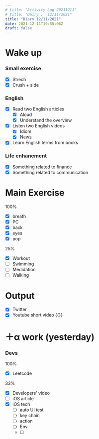 ```yaml
---
# title: "Activity Log 20211211"
# title: "Dairy ;  12/11/2021"
title: "Diary 12/11/2021"  
date: 2021-12-11T19:55:06Z
draft: false
---
```


# Wake up

### Small exercise

- [x]  Strech
- [x]  Crush + side

### English

- [x]  Read two English articles
    - [x]  Aloud
    - [x]  Understand the overview
- [x]  Listen two English videos
    - [x]  Idiom
    - [x]  News
- [x]  Learn English terms from books

### Life enhancment

- [x]  Something related to finance
- [x]  Something related to communication

# Main Exercise

100%

- [x]  breath
- [x]  PC
- [x]  back
- [x]  eyes
- [x]  pop

25%

- [x]  Workout
- [ ]  Swimming
- [ ]  Medidation
- [ ]  Walking

# Output

- [x]  Twitter
- [x]  Youtube short video {{<youtube YFPe1sUmBss>}}

# ＋α work (yesterday)

### Devs

100%

- [x]  Leetcode

33%

- [x]  Developers' video
- [ ]  iOS article
- [x]  iOS tech
    - [ ]  auto UI test
    - [ ]  key chain
    - [ ]  action
    - [ ]  Env
    - [ ]